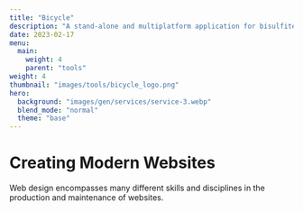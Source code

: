 ```yaml
---
title: "Bicycle"
description: "A stand-alone and multiplatform application for bisulfite-seq analysis."
date: 2023-02-17
menu:
  main:
    weight: 4
    parent: "tools"
weight: 4
thumbnail: "images/tools/bicycle_logo.png"
hero:
  background: "images/gen/services/service-3.webp"
  blend_mode: "normal"
  theme: "base"
---
```


# Creating Modern Websites

Web design encompasses many different skills and disciplines in the production and maintenance of websites.


